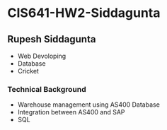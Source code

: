# CIS641-HW2-Siddagunta
## Rupesh Siddagunta
* Web Devoloping
* Database 
* Cricket
### Technical Background
* Warehouse management using AS400 Database
* Integration between AS400 and SAP
* SQL
